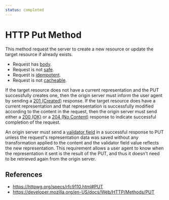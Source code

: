 ```yaml
---
status: completed
---
```


# HTTP Put Method

This method request the server to create a new resource or update the target resource if already exists.

- Request has [body](/http/body).
- Request is not [safe](/http/requests/safe).
- Request is [idempotent](/http/requests/idempotent).
- Request is not [cacheable](/http/requests/cacheable).

If the target resource does not have a current representation and the PUT successfully creates one, then the origin server must inform the user agent by sending a [201 (Created)](http/status/201) response. If the target resource does have a current representation and that representation is successfully modified according to the content in the request, then the origin server must send either a [200 (OK)](http/status/200) or a [204 (No Content)](http/status/204) response to indicate successful completion of the request.

An origin server must send a [validator field](/http/fields/validator-fields) in a successful response to PUT unless the request's representation data was saved without any transformation applied to the content and the validator field value reflects the new representation. This requirement allows a user agent to know when the representation it sent is the result of the PUT, and thus it doesn't need to be retrieved again from the origin server.

## References

- https://httpwg.org/specs/rfc9110.html#PUT
- https://developer.mozilla.org/en-US/docs/Web/HTTP/Methods/PUT
